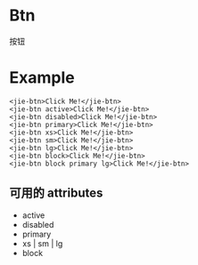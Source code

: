 # Btn

按钮

# Example

```
<jie-btn>Click Me!</jie-btn>
<jie-btn active>Click Me!</jie-btn>
<jie-btn disabled>Click Me!</jie-btn>
<jie-btn primary>Click Me!</jie-btn>
<jie-btn xs>Click Me!</jie-btn>
<jie-btn sm>Click Me!</jie-btn>
<jie-btn lg>Click Me!</jie-btn>
<jie-btn block>Click Me!</jie-btn>
<jie-btn block primary lg>Click Me!</jie-btn>
```

## 可用的 attributes

* active
* disabled
* primary
* xs | sm | lg
* block
